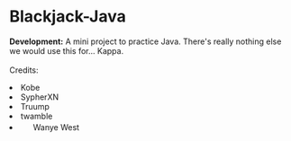 # Blackjack-Java
<b>Development:</b>
A mini project to practice Java. There's really nothing else we would use this for... Kappa.
<br><br>
Credits:
<li>Kobe</li>
<li>SypherXN</li>
<li>Truump</li>
<li>twamble</li>
<li><img src="http://help.twitch.tv/customer/portal/attachments/349941" width="18" height=17"> Wanye West</li>
